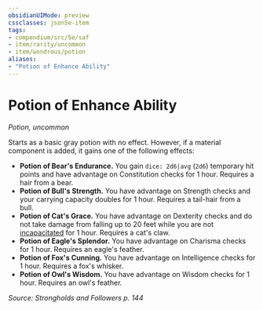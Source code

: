 ```yaml
---
obsidianUIMode: preview
cssclasses: json5e-item
tags:
- compendium/src/5e/saf
- item/rarity/uncommon
- item/wondrous/potion
aliases: 
- "Potion of Enhance Ability"
---
```

# Potion of Enhance Ability
*Potion, uncommon*  


Starts as a basic gray potion with no effect. However, if a material component is added, it gains one of the following effects:

- **Potion of Bear's Endurance.** You gain `dice: 2d6|avg` (`2d6`) temporary hit points and have advantage on Constitution checks for 1 hour. Requires a hair from a bear.  
- **Potion of Bull's Strength.** You have advantage on Strength checks and your carrying capacity doubles for 1 hour. Requires a tail-hair from a bull.  
- **Potion of Cat's Grace.** You have advantage on Dexterity checks and do not take damage from falling up to 20 feet while you are not [incapacitated](/compendium/rules/conditions.md#incapacitated) for 1 hour. Requires a cat's claw.  
- **Potion of Eagle's Splendor.** You have advantage on Charisma checks for 1 hour. Requires an eagle's feather.  
- **Potion of Fox's Cunning.** You have advantage on Intelligence checks for 1 hour. Requires a fox's whisker.  
- **Potion of Owl's Wisdom.** You have advantage on Wisdom checks for 1 hour. Requires an owl's feather.  

*Source: Strongholds and Followers p. 144*